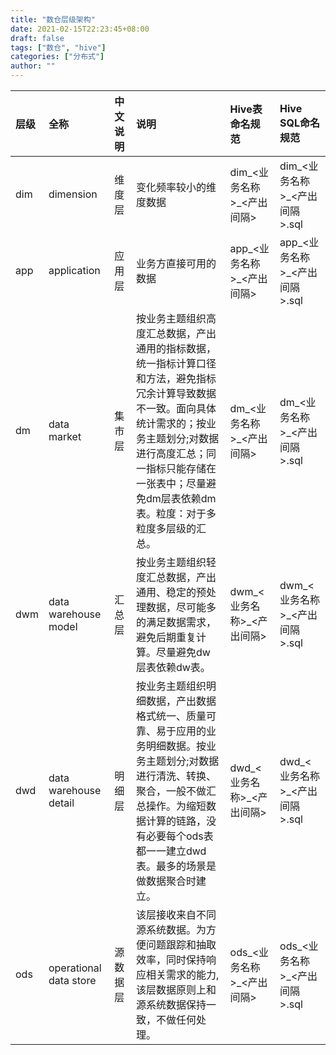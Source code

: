 ```yaml
---
title: "数仓层级架构"
date: 2021-02-15T22:23:45+08:00
draft: false
tags: ["数仓", "hive"]
categories: ["分布式"]
author: ""
---
```


| 层级  | 全称  | 中文说明  | 说明  | Hive表命名规范 |  Hive SQL命名规范    |
|:------------- |:--------------- |:------------|:------------|:------------|:------------|
|dim|dimension|维度层|变化频率较小的维度数据|dim_<业务名称>_<产出间隔> |dim_<业务名称>_<产出间隔>.sql|
|app|application|应用层|业务方直接可用的数据 |app_<业务名称>_<产出间隔>|app_<业务名称>_<产出间隔>.sql|
|dm|data market|集市层|按业务主题组织高度汇总数据，产出通用的指标数据，统一指标计算口径和方法，避免指标冗余计算导致数据不一致。面向具体统计需求的；按业务主题划分;对数据进行高度汇总；同一指标只能存储在一张表中；尽量避免dm层表依赖dm表。粒度：对于多粒度多层级的汇总。|dm_<业务名称>_<产出间隔>|dm_<业务名称>_<产出间隔>.sql|
|dwm|data warehouse model|汇总层|按业务主题组织轻度汇总数据，产出通用、稳定的预处理数据，尽可能多的满足数据需求，避免后期重复计算。尽量避免dw层表依赖dw表。|dwm_<业务名称>_<产出间隔>|dwm_<业务名称>_<产出间隔>.sql|
|dwd|data warehouse detail|明细层|按业务主题组织明细数据，产出数据格式统一、质量可靠、易于应用的业务明细数据。按业务主题划分;对数据进行清洗、转换、聚合，一般不做汇总操作。为缩短数据计算的链路，没有必要每个ods表都一一建立dwd表。最多的场景是做数据聚合时建立。|dwd_<业务名称>_<产出间隔>|dwd_<业务名称>_<产出间隔>.sql|
|ods|operational data store|源数据层|该层接收来自不同源系统数据。为方便问题跟踪和抽取效率，同时保持响应相关需求的能力,该层数据原则上和源系统数据保持一致，不做任何处理。|ods_<业务名称>_<产出间隔>|ods_<业务名称>_<产出间隔>.sql|